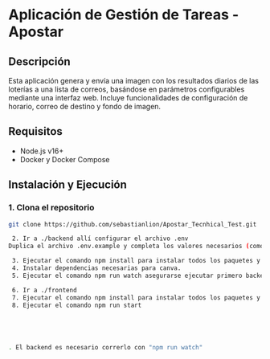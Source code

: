 # Aplicación de Gestión de Tareas - Apostar

## Descripción
Esta aplicación genera y envía una imagen con los resultados diarios de las loterías a una lista de correos, basándose en parámetros configurables mediante una interfaz web. Incluye funcionalidades de configuración de horario, correo de destino y fondo de imagen.

## Requisitos
- Node.js v16+ 
- Docker y Docker Compose

## Instalación y Ejecución

### 1. Clona el repositorio
   ```bash
   git clone https://github.com/sebastianlion/Apostar_Tecnhical_Test.git

    2. Ir a ./backend allí configurar el archivo .env
Duplica el archivo .env.example y completa los valores necesarios (como credenciales de correo y API de loterías).

    3. Ejecutar el comando npm install para instalar todos los paquetes y dependencias
    4. Instalar dependencias necesarias para canva.
    5. Ejecutar el comando npm run watch asegurarse ejecutar primero backend PORT=3000 y despues frontend este ultimo en el puerto 3001

    6. Ir a ./frontend 
    7. Ejecutar el comando npm install para instalar todos los paquetes y dependencias
    8. Ejecutar el comando npm run start





. El backend es necesario correrlo con "npm run watch"